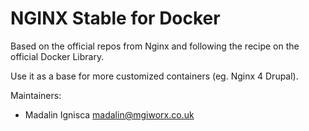 # NGINX Stable for Docker

Based on the official repos from Nginx and following the recipe on the official Docker Library.

Use it as a base for more customized containers (eg. Nginx 4 Drupal).

Maintainers:
* Madalin Ignisca <madalin@mgiworx.co.uk>
